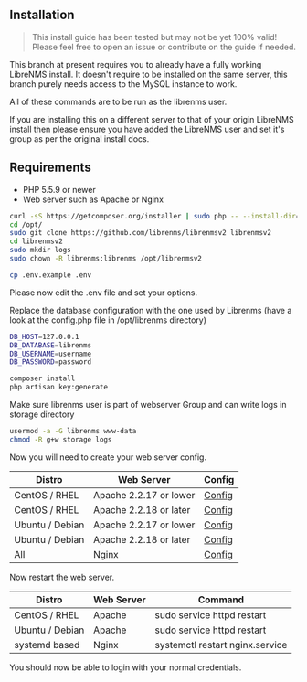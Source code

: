 Installation
------------

> This install guide has been tested but may not be yet 100% valid! Please feel free to open an issue or contribute on the guide  if needed.

This branch at present requires you to already have a fully working LibreNMS install. It doesn't require to be installed on the same server, this branch purely needs access to the MySQL instance to work.

All of these commands are to be run as the librenms user.

If you are installing this on a different server to that of your origin LibreNMS install then please ensure you have added the LibreNMS user and set it's group as per the original install docs.

Requirements
------------

 - PHP 5.5.9 or newer
 - Web server such as Apache or Nginx

```bash
curl -sS https://getcomposer.org/installer | sudo php -- --install-dir=/usr/bin --filename=composer
cd /opt/
sudo git clone https://github.com/librenms/librenmsv2 librenmsv2
cd librenmsv2
sudo mkdir logs
sudo chown -R librenms:librenms /opt/librenmsv2
```

```bash
cp .env.example .env
```

Please now edit the .env file and set your options.

Replace the database configuration with the one used by Librenms (have a look at the config.php file in /opt/librenms directory)

```bash
DB_HOST=127.0.0.1
DB_DATABASE=librenms
DB_USERNAME=username
DB_PASSWORD=password
```

```bash
composer install
php artisan key:generate
```

Make sure librenms user is part of webserver Group and can write logs in storage directory

```bash
usermod -a -G librenms www-data
chmod -R g+w storage logs
```

Now you will need to create your web server config.

| Distro  | Web Server  | Config  |
|---|---|---|
| CentOS / RHEL | Apache 2.2.17 or lower  | [Config](https://raw.githubusercontent.com/librenms/librenmsv2/develop/docs/_configs/apache_2217.txt)  |
| CentOS / RHEL | Apache 2.2.18 or later  | [Config](https://raw.githubusercontent.com/librenms/librenmsv2/develop/docs/_configs/apache_2218.txt)  |
| Ubuntu / Debian | Apache 2.2.17 or lower  | [Config](https://raw.githubusercontent.com/librenms/librenmsv2/develop/docs/_configs/apache_2217.txt)   |
| Ubuntu / Debian | Apache 2.2.18 or later  | [Config](https://raw.githubusercontent.com/librenms/librenmsv2/develop/docs/_configs/apache_2218.txt)   |
| All | Nginx | [Config](https://raw.githubusercontent.com/librenms/librenmsv2/develop/docs/_configs/nginx.txt)   |
Now restart the web server.

| Distro  | Web Server  | Command  |
|---|---|---|
| CentOS / RHEL | Apache | sudo service httpd restart |
| Ubuntu / Debian | Apache | sudo service httpd restart |
| systemd based | Nginx | systemctl restart nginx.service |

You should now be able to login with your normal credentials.
